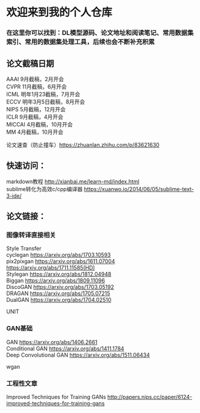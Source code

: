 # 欢迎来到我的个人仓库

### 在这里你可以找到：DL模型源码、论文地址和阅读笔记、常用数据集索引、常用的数据集处理工具，后续也会不断补充积累

## 论文截稿日期  

AAAI 9月截稿，2月开会  
CVPR 11月截稿，6月开会  
ICML 明年1月23截稿，7月开会   
ECCV 明年3月5日截稿，8月开会   
NIPS 5月截稿，12月开会   
ICLR 9月截稿，4月开会   
MICCAI 4月截稿，10月开会  
MM 4月截稿，10月开会  

论文速查（防止撞车）https://zhuanlan.zhihu.com/p/83621630  
 
## 快速访问：

markdown教程 http://xianbai.me/learn-md/index.html  
sublime转化为高效c/cpp编译器 https://xuanwo.io/2014/06/05/sublime-text-3-ide/

## 论文链接：

### 图像转译直接相关
Style Transfer   
cyclegan  https://arxiv.org/abs/1703.10593  
pix2pixgan https://arxiv.org/abs/1611.07004 https://arxiv.org/abs/1711.11585(HD)  
Stylegan https://arxiv.org/abs/1812.04948  
Biggan https://arxiv.org/abs/1809.11096  
DiscoGAN https://arxiv.org/abs/1703.05192  
DRAGAN https://arxiv.org/abs/1705.07215  
DualGAN https://arxiv.org/abs/1704.02510    

UNIT  
### GAN基础
GAN https://arxiv.org/abs/1406.2661  
Conditional GAN  https://arxiv.org/abs/1411.1784  
Deep Convolutional GAN https://arxiv.org/abs/1511.06434  

wgan
   
### 工程性文章
Improved Techniques for Training GANs http://papers.nips.cc/paper/6124-improved-techniques-for-training-gans  
